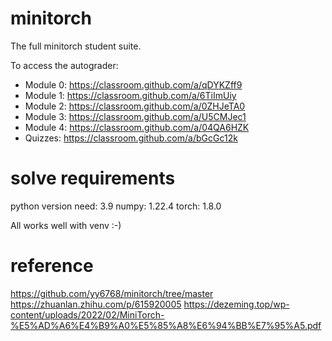 # minitorch
The full minitorch student suite. 


To access the autograder: 

* Module 0: https://classroom.github.com/a/qDYKZff9
* Module 1: https://classroom.github.com/a/6TiImUiy
* Module 2: https://classroom.github.com/a/0ZHJeTA0
* Module 3: https://classroom.github.com/a/U5CMJec1
* Module 4: https://classroom.github.com/a/04QA6HZK
* Quizzes: https://classroom.github.com/a/bGcGc12k


# solve requirements

python version need: 3.9
numpy: 1.22.4
torch: 1.8.0

All works well with venv :-)

# reference

https://github.com/yy6768/minitorch/tree/master
https://zhuanlan.zhihu.com/p/615920005
https://dezeming.top/wp-content/uploads/2022/02/MiniTorch-%E5%AD%A6%E4%B9%A0%E5%85%A8%E6%94%BB%E7%95%A5.pdf
